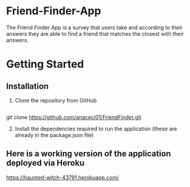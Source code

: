 # Friend-Finder-App


The Friend Finder App is a survey that users take and according to their answers they are able to find a friend that matches the closest with their answers.  

# Getting Started

## Installation

1. Clone the repository from GitHub
```bash
```
git clone https://github.com/anaceci01/FriendFinder.git

2. Install the dependencies required to run the application (these are already in the package.json file)


## Here is a working version of the application deployed via Heroku

https://haunted-witch-43791.herokuapp.com/

